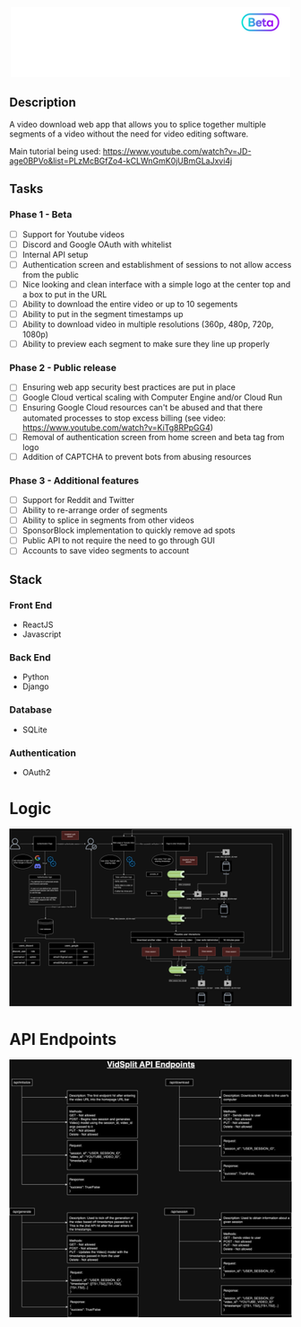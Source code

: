 <p align="center"><img src="https://github.com/ImMattic/vidsplit/blob/dev/vidsplit/frontend/src/assets/vidsplit-logo-dark-mode.png" width="500" height=auto /></p>

## Description
A video download web app that allows you to splice together multiple segments of a video without the need for video editing software.

Main tutorial being used: https://www.youtube.com/watch?v=JD-age0BPVo&list=PLzMcBGfZo4-kCLWnGmK0jUBmGLaJxvi4j

## Tasks
### Phase 1 - Beta
- [ ] Support for Youtube videos
- [ ] Discord and Google OAuth with whitelist
- [ ] Internal API setup
- [ ] Authentication screen and establishment of sessions to not allow access from the public
- [ ] Nice looking and clean interface with a simple logo at the center top and a box to put in the URL
- [ ] Ability to download the entire video or up to 10 segements
- [ ] Ability to put in the segment timestamps up 
- [ ] Ability to download video in multiple resolutions (360p, 480p, 720p, 1080p)
- [ ] Ability to preview each segment to make sure they line up properly

### Phase 2 - Public release
- [ ] Ensuring web app security best practices are put in place
- [ ] Google Cloud vertical scaling with Computer Engine and/or Cloud Run
- [ ] Ensuring Google Cloud resources can't be abused and that there automated processes to stop excess billing (see video: https://www.youtube.com/watch?v=KiTg8RPpGG4)
- [ ] Removal of authentication screen from home screen and beta tag from logo
- [ ] Addition of CAPTCHA to prevent bots from abusing resources

### Phase 3 - Additional features
- [ ] Support for Reddit and Twitter
- [ ] Ability to re-arrange order of segments
- [ ] Ability to splice in segments from other videos
- [ ] SponsorBlock implementation to quickly remove ad spots
- [ ] Public API to not require the need to go through GUI
- [ ] Accounts to save video segments to account

## Stack
### Front End
- ReactJS
- Javascript

### Back End
- Python
- Django

### Database
- SQLite

### Authentication
- OAuth2

# Logic
![Logic diagram](https://github.com/ImMattic/vidsplit/blob/dev/assets/VidSplit-backend-logic.png)

# API Endpoints
![API Endpoint diagram](https://github.com/ImMattic/vidsplit/blob/dev/assets/vidsplit_api_endpoints.png)
